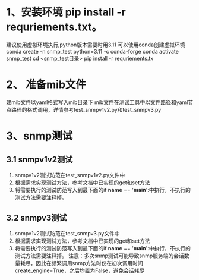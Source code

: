 # 1、安装环境 pip install -r requriements.txt。
建议使用虚拟环境执行,python版本需要时用3.11
可以使用conda创建虚拟环境
conda create -n snmp_test python=3.11 -c conda-forge
conda activate snmp_test
cd <snmp_test目录>
pip install -r requriements.tx

# 2、 准备mib文件
   建mib文件以yaml格式写入mib目录下
   mib文件在测试工具中以文件路径和yaml节点路径的格式调用，详情参考test_snmpv1v2.py和test_snmpv3.py

# 3、snmp测试
## 3.1 snmpv1v2测试
1. snmpv1v2测试防范在test_snmpv1v2.py文件中   
2. 根据需求实现测试方法，参考文档中已实现的get和set方法
3. 将需要执行的测试防范写入到最下面的if __name__ == '__main__':中执行，不执行的测试方法需要注释掉。

## 3.2 snmpv3测试
1. snmpv1v2测试防范在test_snmpv3.py文件中   
2. 根据需求实现测试方法，参考文档中已实现的get和set方法
3. 将需要执行的测试防范写入到最下面的if __name__ == '__main__':中执行，不执行的测试方法需要注释掉。
注意：多次snmp测试可能导致snmp服务端的会话数量耗尽，因此在频繁调用snmp方法时仅在初次调用时间create_engine=True，之后均置为False，避免会话耗尽